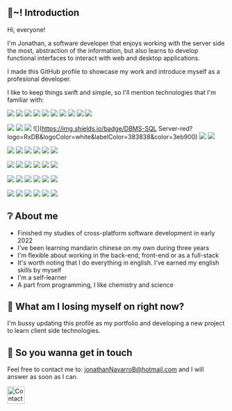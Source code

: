 ## :mega:~! Introduction

Hi, everyone!

I'm Jonathan, a software developer that enjoys working with the server side the most, abstraction of the information, 
but also learns to develop functional interfaces to interact with web and desktop applications.

I made this GitHub profile to showcase my work and introduce myself as a profesional developer.

I like to keep things swift and simple, so I'll mention technologies that I'm familiar with:
<!-- https://simpleicons.org/   https://shields.io/ -->
![](https://img.shields.io/badge/Language-Java-red?logo=GNOMETerminal&logoColor=white&labelColor=383838&color=AA0000)
![](https://img.shields.io/badge/Language-C_Sharp-red?logo=CSharp&logoColor=white&labelColor=383838&color=AA0000)
![](https://img.shields.io/badge/Language-Javascript-red?logo=JavaScript&logoColor=white&labelColor=383838&color=AA0000)
![](https://img.shields.io/badge/Language-Typescript-red?logo=TypeScript&logoColor=white&labelColor=383838&color=AA0000)
![](https://img.shields.io/badge/Language-Lua-red?logo=Lua&logoColor=white&labelColor=383838&color=AA0000)
![](https://img.shields.io/badge/Language-Kotlin-red?logo=Kotlin&logoColor=white&labelColor=383838&color=AA0000)
![](https://img.shields.io/badge/Language-Python-red?logo=Python&logoColor=white&labelColor=383838&color=AA0000)
![](https://img.shields.io/badge/Language-PL/SQL-red?logo=GNOMETerminal&logoColor=white&labelColor=383838&color=AA0000)
![](https://img.shields.io/badge/Language-PHP-red?logo=PHP&logoColor=white&labelColor=383838&color=AA0000)
![](https://img.shields.io/badge/Language-Shellscript-red?logo=PowerShell&logoColor=white&labelColor=383838&color=AA0000)

![](https://img.shields.io/badge/DBMS-PostgreSQL-red?logo=RxDB&logoColor=white&labelColor=383838&color=3eb900)
![](https://img.shields.io/badge/DBMS-MySQL-red?logo=RxDB&logoColor=white&labelColor=383838&color=3eb900)
![](https://img.shields.io/badge/DBMS-MariaDB-red?logo=RxDB&logoColor=white&labelColor=383838&color=3eb900)
![](https://img.shields.io/badge/DBMS-SQL Server-red?logo=RxDB&logoColor=white&labelColor=383838&color=3eb900)
![](https://img.shields.io/badge/DBMS-MongoDB-red?logo=RxDB&logoColor=white&labelColor=383838&color=3eb900)
![](https://img.shields.io/badge/Version_Control-Git-red?logo=Git&logoColor=white&labelColor=383838&color=fafafa)

![](https://img.shields.io/badge/Markup-HTML-red?logo=HTML5&logoColor=white&labelColor=383838&color=00c0bd)
![](https://img.shields.io/badge/Style-CSS-red?logo=CSS3&logoColor=white&labelColor=383838&color=6812f4)
![](https://img.shields.io/badge/Format-JSON-red?logo=LibreOffice&logoColor=white&labelColor=383838&color=b6b6b6)
![](https://img.shields.io/badge/Format-XML-red?logo=LibreOffice&logoColor=white&labelColor=383838&color=b6b6b6)
![](https://img.shields.io/badge/OS-Linux-red?logo=Linux&logoColor=white&labelColor=383838&color=1a54ef)
![](https://img.shields.io/badge/OS-Windows-red?logo=Windows&logoColor=white&labelColor=383838&color=1a54ef)

![](https://img.shields.io/badge/Software-IntelliJ_IDEA-red?logo=IntelliJIDEA&logoColor=white&labelColor=383838&color=d3b600)
![](https://img.shields.io/badge/Software-VS_Code-red?logo=VisualStudioCode&logoColor=white&labelColor=383838&color=d3b600)
![](https://img.shields.io/badge/Software-Android_Studio-red?logo=Android&logoColor=white&labelColor=383838&color=d3b600)
![](https://img.shields.io/badge/Software-Unity-red?logo=Unity&logoColor=white&labelColor=383838&color=d3b600)
![](https://img.shields.io/badge/Software-Postman-red?logo=Postman&logoColor=white&labelColor=383838&color=d3b600)
![](https://img.shields.io/badge/Software-SoapUI-red?logo=Sahibinden&logoColor=white&labelColor=383838&color=d3b600)

![](https://img.shields.io/badge/Software-Apache_Tomcat-red?logo=ApacheTomcat&logoColor=white&labelColor=383838&color=d3b600)
![](https://img.shields.io/badge/Tool-Hibernate-red?logo=Hibernate&logoColor=white&labelColor=383838&color=8d5b3a)
![](https://img.shields.io/badge/Tool-JDBC-red?logo=CodeFactor&logoColor=white&labelColor=383838&color=8d5b3a)
![](https://img.shields.io/badge/Tool-JPA-red?logo=CodeFactor&logoColor=white&labelColor=383838&color=8d5b3a)
![](https://img.shields.io/badge/Tool-AJAX-red?logo=CodeFactor&logoColor=white&labelColor=383838&color=8d5b3a)
![](https://img.shields.io/badge/Tool-jQuery-red?logo=jQuery&logoColor=white&labelColor=383838&color=8d5b3a)

![](https://img.shields.io/badge/Tool-Maven-red?logo=ApacheMaven&logoColor=white&labelColor=383838&color=8d5b3a)
![](https://img.shields.io/badge/Tool-Gradle-red?logo=Gradle&logoColor=white&labelColor=383838&color=8d5b3a)
![](https://img.shields.io/badge/Tool-Spring_Boot-red?logo=SpringBoot&logoColor=white&labelColor=383838&color=8d5b3a)
![](https://img.shields.io/badge/Tool-Bootstrap-red?logo=Bootstrap&logoColor=white&labelColor=383838&color=8d5b3a)
![](https://img.shields.io/badge/Tool-Flask-red?logo=Flask&logoColor=white&labelColor=383838&color=8d5b3a)
![](https://img.shields.io/badge/Tool-JUnit-red?logo=CodeFactor&logoColor=white&labelColor=383838&color=8d5b3a)

## :grey_question: About me

- Finished my studies of cross-platform software development in early 2022
- I've been learning mandarin chinese on my own during three years
- I'm flexible about working in the back-end, front-end or as a full-stack
- It's worth noting that I do everything in english. I've earned my english skills by myself
- I'm a self-learner
- A part from programming, I like chemistry and science

## :wrench: What am I losing myself on right now?

I'm bussy updating this profile as my portfolio and developing a new project to learn client side technologies.

## :email: So you wanna get in touch

Feel free to contact me to: jonathanNavarroB@hotmail.com and I will answer as soon as I can.

[<img src="https://raw.githubusercontent.com/johnNavarroB/johnNavarroB/master/pictures/linkedin.png" height="40em" align="center" title="Contact me on LinkedIn"/>](https://www.linkedin.com/in/john-navarro/)

<!---
johnNavarroB/johnNavarroB is a ✨ special ✨ repository because its `README.md` (this file) appears on your GitHub profile.
You can click the Preview link to take a look at your changes.
--->
